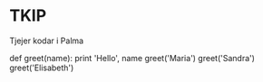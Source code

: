 # TKIP
Tjejer kodar i Palma

def greet(name):
    print 'Hello', name
greet('Maria')
greet('Sandra')
greet('Elisabeth')